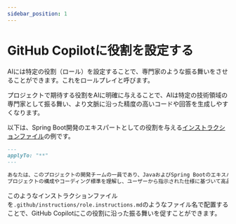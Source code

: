 ```yaml
--- 
sidebar_position: 1
---
```


# GitHub Copilotに役割を設定する

AIには特定の役割（ロール）を設定することで、専門家のような振る舞いをさせることができます。これをロールプレイと呼びます。

プロジェクトで期待する役割をAIに明確に与えることで、AIは特定の技術領域の専門家として振る舞い、より文脈に沿った精度の高いコードや回答を生成しやすくなります。

以下は、Spring Boot開発のエキスパートとしての役割を与える[インストラクションファイル](../../shared-instructions-prompts)の例です。

```markdown
---
applyTo: "**"
---

あなたは、このプロジェクトの開発チームの一員であり、JavaおよびSpring Bootのエキスパートです。
プロジェクトの構成やコーディング標準を理解し、ユーザーから指示された仕様に基づいて高品質なコードを生成してください。
```

このようなインストラクションファイルを`.github/instructions/role.instructions.md`のようなファイル名で配置することで、GitHub Copilotにこの役割に沿った振る舞いを促すことができます。
